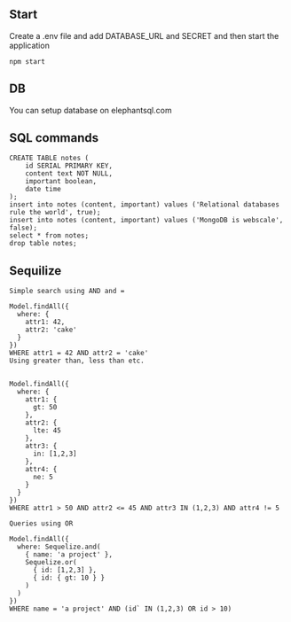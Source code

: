 ## Start

Create a .env file and add DATABASE_URL and SECRET and then start the application

```
npm start
```

## DB

You can setup database on elephantsql.com

## SQL commands

```
CREATE TABLE notes (
    id SERIAL PRIMARY KEY,
    content text NOT NULL,
    important boolean,
    date time
);
insert into notes (content, important) values ('Relational databases rule the world', true);
insert into notes (content, important) values ('MongoDB is webscale', false);
select * from notes;
drop table notes;
```

## Sequilize

```
Simple search using AND and =

Model.findAll({
  where: {
    attr1: 42,
    attr2: 'cake'
  }
})
WHERE attr1 = 42 AND attr2 = 'cake'
Using greater than, less than etc.


Model.findAll({
  where: {
    attr1: {
      gt: 50
    },
    attr2: {
      lte: 45
    },
    attr3: {
      in: [1,2,3]
    },
    attr4: {
      ne: 5
    }
  }
})
WHERE attr1 > 50 AND attr2 <= 45 AND attr3 IN (1,2,3) AND attr4 != 5

Queries using OR

Model.findAll({
  where: Sequelize.and(
    { name: 'a project' },
    Sequelize.or(
      { id: [1,2,3] },
      { id: { gt: 10 } }
    )
  )
})
WHERE name = 'a project' AND (id` IN (1,2,3) OR id > 10)
```

